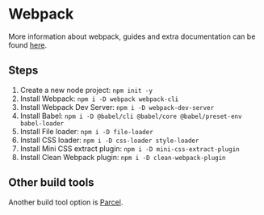 # Webpack

More information about webpack, guides and extra documentation can be found [here](https://webpack.js.org/).

## Steps

1. Create a new node project: `npm init -y`
2. Install Webpack: `npm i -D webpack webpack-cli`
3. Install Webpack Dev Server: `npm i -D webpack-dev-server`
4. Install Babel: `npm i -D @babel/cli @babel/core @babel/preset-env babel-loader`
5. Install File loader: `npm i -D file-loader`
6. Install CSS loader: `npm i -D css-loader style-loader`
7. Install Mini CSS extract plugin: `npm i -D mini-css-extract-plugin`
8. Install Clean Webpack plugin: `npm i -D clean-webpack-plugin`

## Other build tools

Another build tool option is [Parcel](https://parceljs.org/).